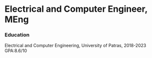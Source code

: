 # Electrical and Computer Engineer, MEng

### Education
Electrical and Computer Engineering, University of Patras, 2018-2023
GPA:8.6/10
